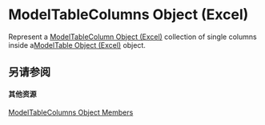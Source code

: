 
# ModelTableColumns Object (Excel)

Represent a [ModelTableColumn Object (Excel)](8deb1b62-c089-e0c3-0320-2d4596e8f6e3.md) collection of single columns inside a[ModelTable Object (Excel)](c853beb6-f2e7-dda0-b33a-8110a6c23de8.md) object.


## 另请参阅


#### 其他资源


[ModelTableColumns Object Members](http://msdn.microsoft.com/library/d89a8782-e0f0-215b-cd0f-1fe9b6014c19%28Office.15%29.aspx)